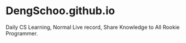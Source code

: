 # DengSchoo.github.io
Daily CS Learning, Normal Live record, Share Knowledge to All Rookie Programmer.
